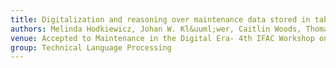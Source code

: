 ```yaml
---
title: Digitalization and reasoning over maintenance data stored in tables
authors: Melinda Hodkiewicz, Johan W. Kl&uuml;wer, Caitlin Woods, Thomas Smoker, Wei Liu, Tim French
venue: Accepted to Maintenance in the Digital Era- 4th IFAC Workshop on Advanced Maintenance Engineering, Services and Technologies, AMEST 2020, 10-11 September 2020, Cambridge University.
group: Technical Language Processing
---
```

